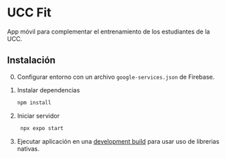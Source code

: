 # UCC Fit

App móvil para complementar el entrenamiento de los estudiantes de la UCC.

## Instalación

0. Configurar entorno con un archivo `google-services.json` de Firebase.

1. Instalar dependencias

   ```bash
   npm install
   ```

2. Iniciar servidor

   ```bash
    npx expo start
   ```

3. Ejecutar aplicación en una [development build](https://docs.expo.dev/develop/development-builds/introduction/) para usar uso de librerias nativas.

